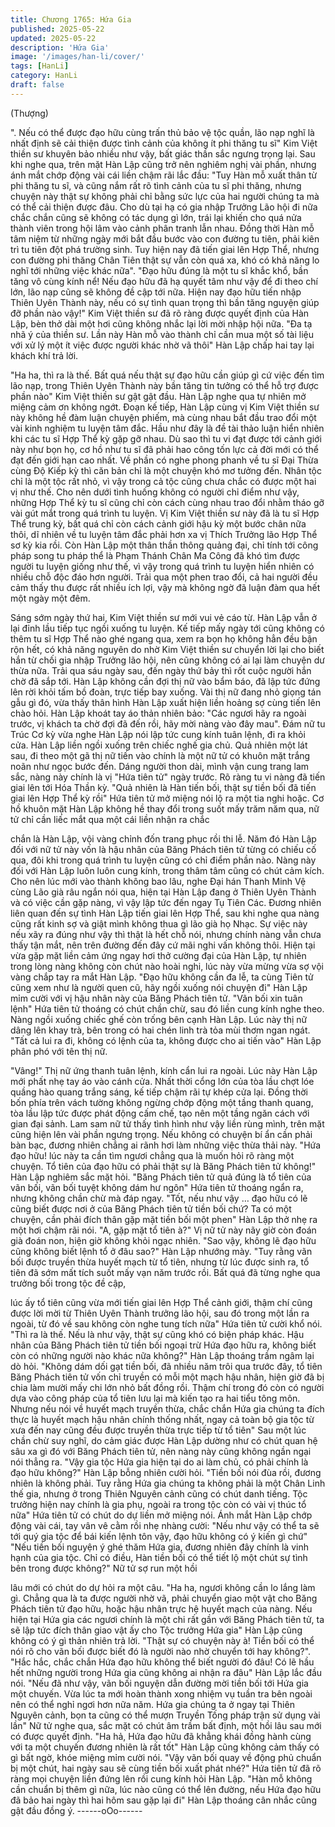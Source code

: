 ```yaml
---
title: Chương 1765: Hứa Gia
published: 2025-05-22
updated: 2025-05-22
description: 'Hứa Gia'
image: '/images/han-li/cover/'
tags: [HanLi]
category: HanLi
draft: false
---
```


(Thượng)

". Nếu có thể được đạo hữu cùng trấn thủ bảo vệ tộc quần, lão
nạp nghĩ là nhất định sẽ cải thiện được tình cảnh của không ít phi
thăng tu sĩ" Kim Việt thiền sư khuyên bảo nhiều như vậy, bất giác
thần sắc ngưng trọng lại.
Sau khi nghe qua, trên mặt Hàn Lập cũng trở nên nghiêm nghị vài
phần, nhưng ánh mắt chớp động vài cái liền chậm rãi lắc đầu:
"Tuy Hàn mỗ xuất thân từ phi thăng tu sĩ, và cũng nắm rất rõ tình
cảnh của tu sĩ phi thăng, nhưng chuyện này thật sự không phải
chỉ bằng sức lực của hai người chúng ta mà có thể cải thiện được
đâu. Cho dù tại hạ có gia nhập Trưởng Lão hội đi nữa chắc chắn
cũng sẽ không có tác dụng gì lớn, trái lại khiến cho quá nửa thành
viên trong hội lâm vào cảnh phân tranh lẫn nhau. Đồng thời Hàn
mỗ tâm niệm từ những ngày mới bắt đầu bước vào con đường tu
tiên, phải kiên trì tu tiên đột phá trường sinh. Tuy hiện nay đã tiến
giai lên Hợp Thể, nhưng con đường phi thăng Chân Tiên thật sự
vẫn còn quá xa, khó có khả năng lo nghĩ tới những việc khác
nữa".
"Đạo hữu đúng là một tu sĩ khắc khổ, bần tăng vô cùng kính nể!
Nếu đạo hữu đã hạ quyết tâm như vậy để đi theo chí lớn, lão nạp
cũng sẽ không đề cập tới nữa. Hiện nay đạo hữu tiến nhập Thiên
Uyên Thành này, nếu có sự tình quan trọng thì bần tăng nguyện
giúp đỡ phần nào vậy!" Kim Việt thiền sư đã rõ ràng được quyết
định của Hàn Lập, bèn thở dài một hơi cũng không nhắc lại lời
mời nhập hội nữa.
"Đa tạ nhã ý của thiền sư. Lần này Hàn mỗ vào thành chỉ cần
mua một số tài liệu với xử lý một ít việc được người khác nhờ vã
thôi" Hàn Lập chấp hai tay lại khách khí trả lời.

"Ha ha, thì ra là thế. Bất quá nếu thật sự đạo hữu cần giúp gì cứ
việc đến tìm lão nạp, trong Thiên Uyên Thành này bần tăng tin
tưởng có thể hỗ trợ được phần nào" Kim Việt thiền sư gật gật đầu.
Hàn Lập nghe qua tự nhiên mở miệng cảm ơn không ngớt.
Đoạn kế tiếp, Hàn Lập cùng vị Kim Việt thiền sư này không hề
đàm luận chuyện phiếm, mà cùng nhau bắt đầu trao đổi một vài
kinh nghiệm tu luyện tâm đắc.
Hầu như đây là đề tài thảo luận hiển nhiên khi các tu sĩ Hợp Thể
kỳ gặp gỡ nhau.
Dù sao thì tu vi đạt được tới cảnh giới này như bọn họ, cơ hồ như
tu sĩ đã phải hao công tốn lực cả đời mới có thể đạt đến giới hạn
cao nhất. Về phần có nghe phong phanh về tu sĩ Đại Thừa cùng
Độ Kiếp kỳ thì căn bản chỉ là một chuyện khó mơ tưởng đến.
Nhân tộc chỉ là một tộc rất nhỏ, vì vậy trong cả tộc cũng chưa
chắc có được một hai vị như thế.
Cho nên dưới tình huống không có người chỉ điểm như vậy,
những Hợp Thể kỳ tu sĩ cũng chỉ còn cách cùng nhau trao đổi
nhằm tháo gỡ vài gút mắt trong quá trình tu luyện.
Vị Kim Việt thiền sư này đã là tu sĩ Hợp Thể trung kỳ, bất quá chỉ
còn cách cảnh giới hậu kỳ một bước chân nữa thôi, dĩ nhiên về tu
luyện tâm đắc phải hơn xa vị Thích Trưởng lão Hợp Thể sơ kỳ kia
rồi.
Còn Hàn Lập một thân thần thông quảng đại, chỉ tính tới công
pháp song tu pháp thể là Phạm Thánh Chân Ma Công đã khó tìm
được người tu luyện giống như thế, vì vậy trong quá trình tu luyện
hiển nhiên có nhiều chỗ độc đáo hơn người.
Trải qua một phen trao đổi, cả hai người đều cảm thấy thu được
rất nhiều ích lợi, vậy mà không ngờ đã luận đàm qua hết một
ngày một đêm.

Sáng sớm ngày thứ hai, Kim Việt thiền sư mới vui vẻ cáo từ.
Hàn Lập vẫn ở lại đỉnh lầu tiếp tục ngồi xuống tu luyện.
Kế tiếp mấy ngày tới cũng không có thêm tu sĩ Hợp Thể nào ghé
ngang qua, xem ra bọn họ không hẳn đều bận rộn hết, có khả
năng nguyên do nhờ Kim Việt thiền sư chuyển lời lại cho biết hắn
từ chối gia nhập Trưởng lão hội, nên cũng không có ai lại làm
chuyện dư thừa nữa.
Trải qua sáu ngày sau, đến ngày thứ bảy thì rốt cuộc người hắn
chờ đã sắp tới.
Hàn Lập không cần đợi thị nữ vào bẩm báo, đã lập tức đứng lên
rời khỏi tấm bồ đoàn, trực tiếp bay xuống.
Vài thị nữ đang nhỏ giọng tán gẫu gì đó, vừa thấy thân hình Hàn
Lập xuất hiện liền hoảng sợ cùng tiến lên chào hỏi.
Hàn Lập khoát tay áo thản nhiên bảo: "Các ngươi hãy ra ngoài
trước, vị khách ta chờ đợi đã đến rồi, hãy mời nàng vào đây mau".
Đám nữ tu Trúc Cơ kỳ vừa nghe Hàn Lập nói lập tức cung kính
tuân lệnh, đi ra khỏi cửa.
Hàn Lập liền ngồi xuống trên chiếc nghế gia chủ.
Quả nhiên một lát sau, đi theo một gã thị nữ tiến vào chính là một
nữ tử có khuôn mặt trắng noãn như ngọc bước đến.
Dáng người thon dài, mình vận cung trang lam sắc, nàng này
chính là vị "Hứa tiên tử" ngày trước.
Rõ ràng tu vi nàng đã tiến giai lên tới Hóa Thần kỳ.
"Quả nhiên là Hàn tiến bối, thật sự tiền bối đã tiến giai lên Hợp
Thể kỳ rồi" Hứa tiên tử mở miệng nói lộ ra một tia nghi hoặc.
Cơ hồ khuôn mặt Hàn Lập không hề thay đổi trong suốt mấy trăm
năm qua, nữ tử chỉ cần liếc mắt qua một cái liền nhận ra chắc

chắn là Hàn Lập, vội vàng chỉnh đốn trang phục rồi thi lễ.
Năm đó Hàn Lập đối với nữ tử này vốn là hậu nhân của Băng
Phách tiên tử từng có chiếu cố qua, đôi khi trong quá trình tu
luyện cũng có chỉ điểm phần nào.
Nàng này đối với Hàn Lập luôn luôn cung kính, trong thâm tâm
cũng có chút cảm kích.
Cho nên lúc mới vào thành không bao lâu, nghe Đại hán Thanh
Minh Vệ cùng Lão già râu ngắn nói qua, hiện tại Hàn Lập đang ở
Thiên Uyên Thành và có việc cần gặp nàng, vì vậy lập tức đến
ngay Tụ Tiên Các.
Đương nhiên liên quan đến sự tình Hàn Lập tiến giai lên Hợp
Thể, sau khi nghe qua nàng cũng rất kinh sợ và giật mình không
thua gì lão già họ Nhạc.
Sự việc này nếu xãy ra đúng như vậy thì thật là hết chỗ nói,
nhưng chính nàng vẫn chưa thấy tận mắt, nên trên đường đến
đây cứ mãi nghi vấn không thôi.
Hiện tại vừa gặp mặt liền cảm ứng ngay hơi thở cường đại của
Hàn Lập, tự nhiên trong lòng nàng không còn chút nào hoài nghi,
lúc này vừa mừng vừa sợ vội vàng chắp tay ra mắt Hàn Lập.
"Đạo hữu không cần đa lễ, ta cùng Tiên tử cũng xem như là người
quen cũ, hãy ngồi xuống nói chuyện đi" Hàn Lập mỉm cười với vị
hậu nhân này của Băng Phách tiên tử.
"Vãn bối xin tuân lệnh" Hứa tiên tử thoáng có chút chần chừ, sau
đó liền cung kính nghe theo.
Nàng ngồi xuống chiếc ghế còn trống bên cạnh Hàn Lập.
Lúc này thị nữ dâng lên khay trà, bên trong có hai chén linh trà
tỏa mùi thơm ngan ngát.
"Tất cả lui ra đi, không có lệnh của ta, không được cho ai tiến vào"
Hàn Lập phân phó với tên thị nữ.

"Vâng!" Thị nữ ứng thanh tuân lệnh, kính cẩn lui ra ngoài.
Lúc này Hàn Lập mới phất nhẹ tay áo vào cánh cửa.
Nhất thời cổng lớn của tòa lầu chợt lóe quầng hào quang trắng
sáng, kế tiếp chậm rãi tự khép cửa lại.
Đồng thời bốn phía trên vách tường không ngừng chớp động một
tầng thanh quang, tòa lầu lập tức được phát động cấm chế, tạo
nên một tầng ngăn cách với gian đại sảnh.
Lam sam nữ tử thấy tình hình như vậy liền rùng mình, trên mặt
cũng hiện lên vài phần ngưng trọng.
Nếu không có chuyện bí ẩn cần phải bàn bạc, đương nhiên chẳng
ai rãnh hơi làm những việc thừa thải này.
"Hứa đạo hữu! lúc này ta cần tìm ngươi chẳng qua là muốn hỏi rõ
ràng một chuyện. Tổ tiên của đạo hữu có phải thật sự là Băng
Phách tiên tử không!" Hàn Lập nghiêm sắc mặt hỏi.
"Băng Phách tiên tử quả đúng là tổ tiên của vãn bối, vãn bối tuyệt
không dám hư ngôn" Hứa tiên tử thoáng ngẩn ra, nhưng không
chần chừ mà đáp ngay.
"Tốt, nếu như vậy … đạo hữu có lẽ cũng biết được nơi ở của
Băng Phách tiên tử tiền bối chứ? Ta có một chuyện, cần phải đích
thân gặp mặt tiền bối một phen" Hàn Lập thở nhẹ ra một hơi
chậm rãi nói.
"A, gặp mặt tổ tiên à?" Vị nữ tử này nãy giờ còn đoán già đoán
non, hiện giờ không khỏi ngạc nhiên.
"Sao vậy, không lẽ đạo hữu cũng không biết lệnh tổ ở đâu sao?"
Hàn Lập nhướng mày.
"Tuy rằng vãn bối được truyền thừa huyết mạch từ tổ tiên, nhưng
từ lúc được sinh ra, tổ tiên đã sớm mất tích suốt mấy vạn năm
trước rồi. Bất quá đã từng nghe qua trưởng bối trong tộc đề cập,

lúc ấy tổ tiên cũng vừa mới tiến giai lên Hợp Thể cảnh giới, thậm
chí cũng được lời mời từ Thiên Uyên Thành trưởng lão hội, sau đó
trong một lần ra ngoài, từ đó về sau không còn nghe tung tích
nữa" Hứa tiên tử cười khổ nói.
"Thì ra là thế. Nếu là như vậy, thật sự cũng khó có biện pháp
khác. Hậu nhân của Băng Phách tiên tử tiền bối ngoại trừ Hứa
đạo hữu ra, không biết còn có những người nào khác nữa
không?" Hàn Lập thoáng trầm ngâm lại dò hỏi.
"Không dám dối gạt tiền bối, đã nhiều năm trôi qua trước đây, tổ
tiên Băng Phách tiên tử vốn chỉ truyền có mỗi một mạch hậu
nhân, hiện giờ đã bị chia làm mười mấy chi lớn nhỏ bất đồng rồi.
Thậm chí trong đó còn có người dựa vào công pháp của tổ tiên
lưu lại mà kiến tạo ra hai tiểu tông môn. Nhưng nếu nói về huyết
mạch truyền thừa, chắc chắn Hứa gia chúng ta đích thực là huyết
mạch hậu nhân chính thống nhất, ngay cả toàn bộ gia tộc từ xưa
đến nay cũng đều được truyền thừa trực tiếp từ tổ tiên" Sau một
lúc chần chừ suy nghĩ, do cảm giác được Hàn Lập dường như có
chút quan hệ sâu xa gì đó với Băng Phách tiên tử, nên nàng này
cũng không ngần ngại nói thẳng ra.
"Vậy gia tộc Hứa gia hiện tại do ai làm chủ, có phải chính là đạo
hữu không?" Hàn Lập bỗng nhiên cười hỏi.
"Tiền bối nói đùa rồi, đương nhiên là không phải. Tuy rằng Hứa
gia chúng ta không phải là một Chân Linh thế gia, nhưng ở trong
Thiên Nguyên cảnh cũng có chút danh tiếng. Tộc trưởng hiện nay
chính là gia phụ, ngoài ra trong tộc còn có vài vị thúc tổ nữa" Hứa
tiên tử có chút do dự liền mở miệng nói.
Ánh mắt Hàn Lập chớp động vài cái, tay vân vê cằm rồi nhẹ
nhàng cười:
"Nếu như vậy có thể ta sẽ tới quý gia tộc để bái kiến lệnh tôn vậy,
đạo hữu không có ý kiến gì chứ"
"Nếu tiền bối nguyện ý ghé thăm Hứa gia, đương nhiên đây chính
là vinh hạnh của gia tộc. Chỉ có điều, Hàn tiền bối có thể tiết lộ
một chút sự tình bên trong được không?" Nữ tử sợ run một hồi

lâu mới có chút do dự hỏi ra một câu.
"Ha ha, ngươi không cần lo lắng làm gì. Chẳng qua là ta được
người nhờ vã, phải chuyển giao một vật cho Băng Phách tiên tử
đạo hữu, hoặc hậu nhân trực hệ huyết mạch của nàng. Nếu hiện
tại Hứa gia các ngươi chính là một chi rất gần với Băng Phách
tiên tử, ta sẽ lập tức đích thân giao vật ấy cho Tộc trưởng Hứa
gia" Hàn Lập cũng không có ý gì thản nhiên trả lời.
"Thật sự có chuyện này à! Tiền bối có thể nói rõ cho vãn bối được
biết đó là người nào nhờ chuyển tới hay không?".
"Hắc hắc, chắc chắn Hứa đạo hữu không thể biết người đó đâu!
Có lẽ hầu hết những người trong Hứa gia cũng không ai nhận ra
đâu" Hàn Lập lắc đầu nói.
"Nếu đã như vậy, vãn bối nguyện dẫn đường mời tiền bối tới Hứa
gia một chuyến. Vừa lúc ta mới hoàn thành xong nhiệm vụ tuần
tra bên ngoài nên có thể nghỉ ngơi hơn nữa năm. Hứa gia chúng
ta ở ngay tại Thiên Nguyên cảnh, bọn ta cũng có thể mượn
Truyền Tống pháp trận sử dụng vài lần" Nữ tử nghe qua, sắc mặt
có chút âm trầm bất định, một hồi lâu sau mới có được quyết
định.
"Ha hả, Hứa đạo hữu đã khẳng khái đồng hành cùng với ta một
chuyến đương nhiên là rất tốt" Hàn Lập cũng không cảm thấy có
gì bất ngờ, khóe miệng mỉm cười nói.
"Vậy vãn bối quay về động phủ chuẩn bị một chút, hai ngày sau
sẽ cùng tiền bối xuất phát nhé?" Hứa tiên tử đã rõ ràng mọi
chuyện liền đứng lên rồi cung kính hỏi Hàn Lập.
"Hàn mỗ không cần chuẩn bị thêm gì nữa, lúc nào cũng có thể lên
đường, nếu Hứa đạo hữu đã bảo hai ngày thì hai hôm sau gặp lại
đi" Hàn Lập thoáng cân nhắc cũng gật đầu đồng ý.
------oOo------
